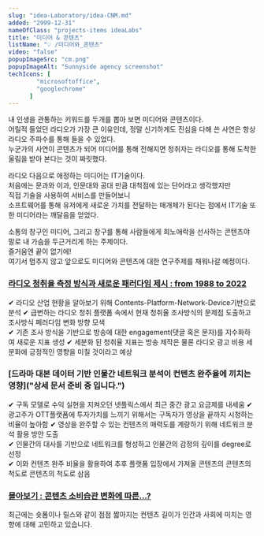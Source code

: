 ```yaml
---
slug: "idea-Laboratory/idea-CNM.md"
added: "2999-12-31"
nameOfClass: "projects-items ideaLabs"
title: "미디어 & 콘텐츠"
listName: "💡 /미디어와_콘텐츠"
video: "false"
popupImageSrc: "cm.png"
popupImageAlt: "Sunnyside agency screenshot"
techIcons: [
        "microsoftoffice",
        "googlechrome"
      ]
---
```


내 인생을 관통하는 키워드를 두개를 뽑아 보면 미디어와 콘텐츠이다.  
어릴적 들었던 라디오가 가장 큰 이유인데, 정말 신기하게도 진심을 다해 쓴 사연은 항상 라디오 주파수를 통해 들을 수 있었다.   
누군가의 사연이 콘텐츠가 되어 미디어를 통해 전해지면 청취자는 라디오를 통해 도착한 울림을 받아 본다는 것이 짜릿했다.  
   
라디오 다음으로 애정하는 미디어는 IT기술이다.  
처음에는 문과와 이과, 인문대와 공대 만큼 대척점에 있는 단어라고 생각했지만   
직접 기술을 사용하여 서비스를 만들어보니   
소프트웨어를 통해 유저에게 새로운 가치를 전달하는 매개체가 된다는 점에서 IT기술 또한 미디어라는 깨달음을 얻었다.   
  
소통의 창구인 미디어, 그리고 창구를 통해 사람들에게 희노애락을 선사하는 콘텐츠야 말로 내 가슴을 두근거리게 하는 주제이다.  
즐거움엔 끝이 없기에!  
여기서 멈추지 않고 앞으로도 미디어와 콘텐츠에 대한 연구주제를 채워나갈 예정이다.  

### [라디오 청취율 측정 방식과 새로운 패러다임 제시 : from 1988 to 2022](https://drive.google.com/file/d/1gGJqA5Thc5zIT0FKsD6XpVIfRAljm8Um/view?usp=sharing    "클릭하여 상세 문서를 다운받을 수 있습니다.")   
✔︎ 라디오 산업 현황을 알아보기 위해 Contents-Platform-Network-Device기반으로 분석
✔︎ 급변하는 라디오 청취 플랫폼 속에서 현재 청취율 조사방식의 문제점 도출하고 조사방식 페러다임 변화 방향 모색  
✔︎ 기존 조사 방식을 기반으로 방송에 대한 engagement(댓글 혹은 문자)를 지수화하여 새로운 지표 생성
✔︎ 세분화 된 청취율 지표는 방송 제작은 물론 라디오 광고 비용 세분화에 긍정적인 영향을 미칠 것이라고 예상
    
### [드라마 대본 데이터 기반 인물간 네트워크 분석이 컨텐츠 완주율에 끼치는 영향]("상세 문서 준비 중 입니다.")     
✔︎ 구독 모델로 수익 실현을 지켜오던 넷플릭스에서 최근 중간 광고 요금제를 내세움 
✔︎ 광고주가 OTT플랫폼에 투자가치를 느끼기 위해서는 구독자가 영상을 끝까지 시청하는 비율이 높아함
✔︎ 영상을 완주할 수 있는 컨텐츠의 매력도를 계량하기 위해 네트워크 분석 활용 방안 도출  
✔︎ 인물간의 대사를 기반으로 네트워크를 형성하고 인물간의 감정의 깊이를 degree로 선정   
✔︎ 이와 컨텐츠 완주 비율을 활용하여 추후 플랫폼 입장에서 가져올 
콘텐츠의 
콘텐츠의 척도로 
콘텐츠의 척도로 삼음 


  
### [몰아보기 : 콘텐츠 소비습관 변화에 따른...?]() 
 최근에는 숏폼이나 릴스와 같이 점점 짧아지는 컨텐츠 길이가 인간과 사회에 미치는 영향에 대해 고민하고 있습니다.  
